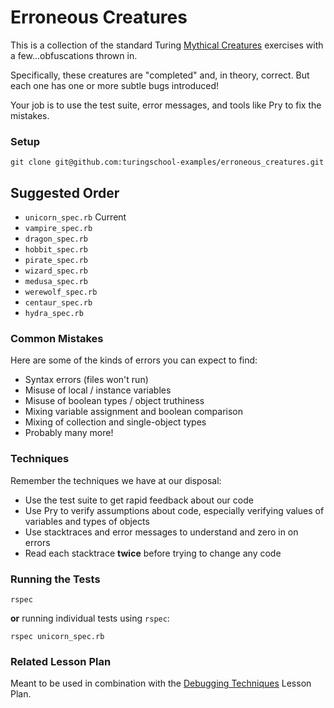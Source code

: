 # Erroneous Creatures

This is a collection of the standard Turing
[Mythical Creatures](https://github.com/turingschool/ruby-exercises/tree/master/mythical-creatures)
exercises with a few...obfuscations thrown in.

Specifically, these creatures are "completed"
and, in theory, correct. But each one has one or more subtle
bugs introduced!

Your job is to use the test suite, error messages,
and tools like Pry to fix the mistakes.

### Setup

```
git clone git@github.com:turingschool-examples/erroneous_creatures.git
```


## Suggested Order

* `unicorn_spec.rb` Current
* `vampire_spec.rb`
* `dragon_spec.rb`
* `hobbit_spec.rb`
* `pirate_spec.rb`
* `wizard_spec.rb`
* `medusa_spec.rb`
* `werewolf_spec.rb`
* `centaur_spec.rb`
* `hydra_spec.rb`

### Common Mistakes

Here are some of the kinds of errors you can expect
to find:

* Syntax errors (files won't run)
* Misuse of local / instance variables
* Misuse of boolean types / object truthiness
* Mixing variable assignment and boolean comparison
* Mixing of collection and single-object types
* Probably many more!

### Techniques

Remember the techniques we have at our disposal:

* Use the test suite to get rapid feedback about our code
* Use Pry to verify assumptions about code, especially
verifying values of variables and types of objects
* Use stacktraces and error messages to understand
and zero in on errors
* Read each stacktrace __twice__ before trying to
change any code

### Running the Tests

```
rspec
```

__or__ running individual tests using `rspec`:

```
rspec unicorn_spec.rb
```

### Related Lesson Plan

Meant to be used in combination with the
[Debugging Techniques](https://github.com/turingschool/lesson_plans/blob/master/ruby_01-object_oriented_programming_with_ruby/debugging.markdown)
Lesson Plan.
